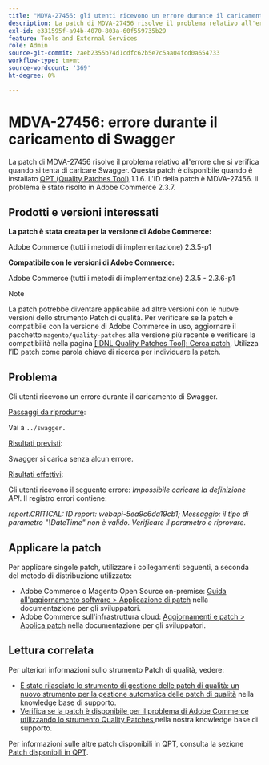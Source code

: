 ```yaml
---
title: "MDVA-27456: gli utenti ricevono un errore durante il caricamento di Swagger"
description: La patch di MDVA-27456 risolve il problema relativo all'errore che si verifica quando si tenta di caricare Swagger. Questa patch è disponibile quando è installato [Quality Patches Tool (QPT)](https://experienceleague.adobe.com/en/docs/commerce-operations/upgrade-guide/patches/overview) 1.1.6. L'ID della patch è MDVA-27456. Il problema è stato risolto in Adobe Commerce 2.3.7.
exl-id: e331595f-a94b-4070-803a-60f559735b29
feature: Tools and External Services
role: Admin
source-git-commit: 2aeb2355b74d1cdfc62b5e7c5aa04fcd0a654733
workflow-type: tm+mt
source-wordcount: '369'
ht-degree: 0%

---
```


# MDVA-27456: errore durante il caricamento di Swagger

La patch di MDVA-27456 risolve il problema relativo all&#39;errore che si verifica quando si tenta di caricare Swagger. Questa patch è disponibile quando è installato [QPT (Quality Patches Tool)](https://experienceleague.adobe.com/en/docs/commerce-operations/upgrade-guide/patches/overview) 1.1.6. L&#39;ID della patch è MDVA-27456. Il problema è stato risolto in Adobe Commerce 2.3.7.

## Prodotti e versioni interessati

**La patch è stata creata per la versione di Adobe Commerce:**

Adobe Commerce (tutti i metodi di implementazione) 2.3.5-p1

**Compatibile con le versioni di Adobe Commerce:**

Adobe Commerce (tutti i metodi di implementazione) 2.3.5 - 2.3.6-p1

>[!NOTE]
>
>La patch potrebbe diventare applicabile ad altre versioni con le nuove versioni dello strumento Patch di qualità. Per verificare se la patch è compatibile con la versione di Adobe Commerce in uso, aggiornare il pacchetto `magento/quality-patches` alla versione più recente e verificare la compatibilità nella pagina [[!DNL Quality Patches Tool]: Cerca patch](https://experienceleague.adobe.com/tools/commerce-quality-patches/index.html). Utilizza l’ID patch come parola chiave di ricerca per individuare la patch.

## Problema

Gli utenti ricevono un errore durante il caricamento di Swagger.

<u>Passaggi da riprodurre</u>:

Vai a `../swagger.`

<u>Risultati previsti</u>:

Swagger si carica senza alcun errore.

<u>Risultati effettivi</u>:

Gli utenti ricevono il seguente errore: *Impossibile caricare la definizione API*. Il registro errori contiene:

*report.CRITICAL: ID report: webapi-5ea9c6da19cb1; Messaggio: il tipo di parametro &quot;\DateTime&quot; non è valido. Verificare il parametro e riprovare.*

## Applicare la patch

Per applicare singole patch, utilizzare i collegamenti seguenti, a seconda del metodo di distribuzione utilizzato:

* Adobe Commerce o Magento Open Source on-premise: [Guida all&#39;aggiornamento software > Applicazione di patch](https://experienceleague.adobe.com/en/docs/commerce-operations/tools/quality-patches-tool/usage) nella documentazione per gli sviluppatori.
* Adobe Commerce sull&#39;infrastruttura cloud: [Aggiornamenti e patch > Applica patch](https://experienceleague.adobe.com/en/docs/commerce-cloud-service/user-guide/develop/upgrade/apply-patches) nella documentazione per gli sviluppatori.

## Lettura correlata

Per ulteriori informazioni sullo strumento Patch di qualità, vedere:

* [È stato rilasciato lo strumento di gestione delle patch di qualità: un nuovo strumento per la gestione automatica delle patch di qualità](/help/announcements/adobe-commerce-announcements/magento-quality-patches-released-new-tool-to-self-serve-quality-patches.md) nella knowledge base di supporto.
* [Verifica se la patch è disponibile per il problema di Adobe Commerce utilizzando lo strumento Quality Patches ](/help/support-tools/patches-available-in-qpt-tool/check-patch-for-magento-issue-with-magento-quality-patches.md) nella nostra knowledge base di supporto.

Per informazioni sulle altre patch disponibili in QPT, consulta la sezione [Patch disponibili in QPT](https://support.magento.com/hc/en-us/sections/360010506631-Patches-available-in-QPT-tool-).
